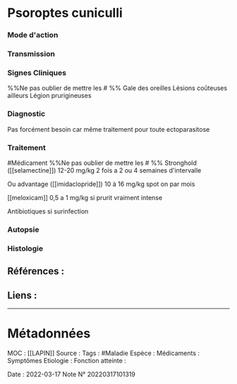 # Psoroptes cuniculli
### Mode d'action
### Transmission
### Signes Cliniques
%%Ne pas oublier de mettre les # %%
Gale des oreilles 
Lésions coûteuses ailleurs 
Légion prurigineuses
### Diagnostic
Pas forcément besoin car même traitement pour toute ectoparasitose
### Traitement
#Médicament 
%%Ne pas oublier de mettre les # %% 
Stronghold ([[selamectine]]) 12-20 mg/kg 2 fois a 2 ou 4 semaines d'intervalle

Ou advantage ([[imidaclopride]]) 10 à 16 mg/kg spot on par mois


[[meloxicam]] 0,5 a 1 mg/kg si prurit vraiment intense

Antibiotiques si surinfection
### Autopsie
### Histologie

## Références :
>
 

## Liens :



***

# Métadonnées
MOC : [[LAPIN]]
Source :
Tags : #Maladie 
	Espèce :
	Médicaments :
	Symptômes
	Etiologie :
	Fonction atteinte :
	
Date : 2022-03-17
Note N° 20220317101319